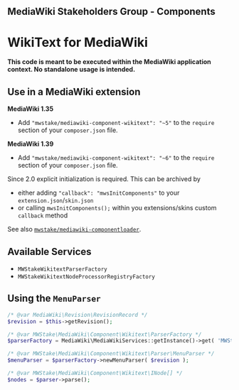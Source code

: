 ## MediaWiki Stakeholders Group - Components
# WikiText for MediaWiki

**This code is meant to be executed within the MediaWiki application context. No standalone usage is intended.**

## Use in a MediaWiki extension

**MediaWiki 1.35**

- Add `"mwstake/mediawiki-component-wikitext": "~5"` to the `require` section of your `composer.json` file.

**MediaWiki 1.39**

- Add `"mwstake/mediawiki-component-wikitext": "~6"` to the `require` section of your `composer.json` file.

Since 2.0 explicit initialization is required. This can be archived by
- either adding `"callback": "mwsInitComponents"` to your `extension.json`/`skin.json`
- or calling `mwsInitComponents();` within you extensions/skins custom `callback` method

See also [`mwstake/mediawiki-componentloader`](https://github.com/hallowelt/mwstake-mediawiki-componentloader).

## Available Services
- `MWStakeWikitextParserFactory`
- `MWStakeWikitextNodeProcessorRegistryFactory`

## Using the `MenuParser`

```php
/* @var MediaWiki\Revision\RevisionRecord */
$revision = $this->getRevision();

/* @var MWStake\MediaWiki\Component\Wikitext\ParserFactory */
$parserFactory = MediaWiki\MediaWikiServices::getInstance()->get( 'MWStakeWikitextParserFactory' );

/* @var MWStake\MediaWiki\Component\Wikitext\Parser\MenuParser */
$menuParser = $parserFactory->newMenuParser( $revision );

/* @var MWStake\MediaWiki\Component\Wikitext\INode[] */
$nodes = $parser->parse();
```
